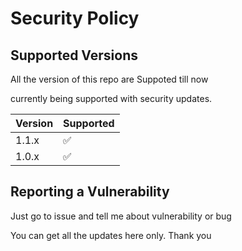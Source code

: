 # Security Policy

## Supported Versions

All the version of this repo are Suppoted till now 

currently being supported with security updates.

| Version | Supported          |
| ------- | ------------------ |
| 1.1.x   | :white_check_mark: |
| 1.0.x   | :white_check_mark: |

## Reporting a Vulnerability

Just go to issue and tell me about vulnerability or bug

You can get all the updates here only.
Thank you
